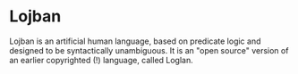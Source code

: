 Lojban
======

Lojban is an artificial human language, based on predicate logic and designed to be syntactically unambiguous. It is an "open source" version of an earlier copyrighted (!) language, called Loglan.
